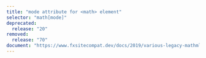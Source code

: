 ```yaml
---
title: "mode attribute for <math> element"
selector: "math[mode]"
deprecated:
  release: "20"
removed:
  release: "70"
document: "https://www.fxsitecompat.dev/docs/2019/various-legacy-mathml-features-have-been-deprecated-or-removed/"
---
```

